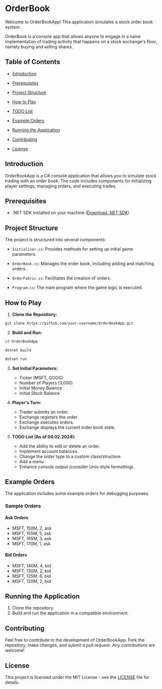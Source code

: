 # OrderBook

Welcome to OrderBookApp! This application simulates a stock order book system.

OrderBook is a console app that allows anyone to engage in a naive implementation of trading activity that happens on a stock exchange's floor, namely buying and selling shares.

## Table of Contents

- [Introduction](#introduction)

- [Prerequisites](#prerequisites)

- [Project Structure](#project-structure)

- [How to Play](#how-to-play)

- [TODO List](#todo-list)

- [Example Orders](#example-orders)

- [Running the Application](#running-the-application)

- [Contributing](#contributing)

- [License](#license)

## Introduction

OrderBookApp is a C# console application that allows you to simulate stock trading with an order book. The code includes components for initializing player settings, managing orders, and executing trades.

## Prerequisites

- .NET SDK installed on your machine ([Download .NET SDK](https://dotnet.microsoft.com/download))

## Project Structure

The project is structured into several components:

- `Initializer.cs`: Provides methods for setting up initial game parameters.

- `OrderBook.cs`: Manages the order book, including adding and matching orders.

- `OrderFabric.cs`: Facilitates the creation of orders.

- `Program.cs`: The main program where the game logic is executed.

## How to Play

1.  **Clone the Repository:**

```bash
git clone https://github.com/your-username/OrderBookApp.git
```

2. **Build and Run:**

```bash
cd OrderBookApp
```

```bash
dotnet build
```

```bash
dotnet run
```

3.  **Set Initial Parameters:**

    - Ticker (MSFT, GOOG)
    - Number of Players (3,000)
    - Initial Money Balance
    - Initial Stock Balance

4.  **Player's Turn:**

    - Trader submits an order.
    - Exchange registers the order.
    - Exchange executes orders.
    - Exchange displays the current order book state.

5.  **TODO List (As of 04.02.2024):**

    - Add the ability to edit or delete an order.
    - Implement account balances.
    - Change the order type to a custom class/structure.
    - Add a menu.
    - Enhance console output (consider Unix-style formatting).

## Example Orders

The application includes some example orders for debugging purposes.

### Sample Orders

#### Ask Orders

- MSFT, 150M, 2, ask
- MSFT, 155M, 5, ask
- MSFT, 165M, 3, ask
- MSFT, 170M, 1, ask

#### Bid Orders

- MSFT, 140M, 4, bid
- MSFT, 130M, 2, bid
- MSFT, 125M, 6, bid
- MSFT, 120M, 2, bid

## Running the Application

1.  Clone the repository.
2.  Build and run the application in a compatible environment.

## Contributing

Feel free to contribute to the development of OrderBookApp. Fork the repository, make changes, and submit a pull request. Any contributions are welcome!

## License

This project is licensed under the MIT License - see the [LICENSE](./LICENSE) file for details.
